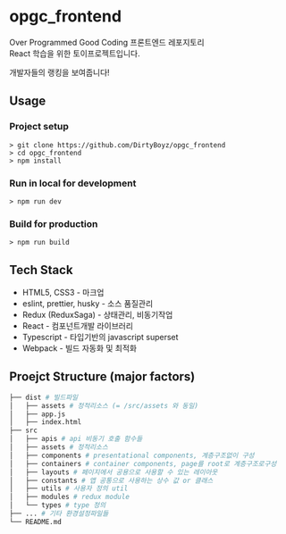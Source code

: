 # opgc_frontend

Over Programmed Good Coding 프론트엔드 레포지토리\
React 학습을 위한 토이프로젝트입니다.

개발자들의 랭킹을 보여줍니다!

## Usage

### Project setup

```shell
> git clone https://github.com/DirtyBoyz/opgc_frontend
> cd opgc_frontend
> npm install
```

### Run in local for development

```shell
> npm run dev
```

### Build for production

```shell
> npm run build
```

## Tech Stack

-   HTML5, CSS3 - 마크업
-   eslint, prettier, husky - 소스 품질관리
-   Redux (ReduxSaga) - 상태관리, 비동기작업
-   React - 컴포넌트개발 라이브러리
-   Typescript - 타입기반의 javascript superset
-   Webpack - 빌드 자동화 및 최적화

## Proejct Structure (major factors)

```bash
├── dist # 빌드파일
│   ├── assets # 정적리소스 (= /src/assets 와 동일)
│   ├── app.js
│   ├── index.html
├── src
│   ├── apis # api 비동기 호출 함수들
│   ├── assets # 정적리소스
│   ├── components # presentational components, 계층구조없이 구성
│   ├── containers # container components, page를 root로 계층구조로구성
│   ├── layouts # 페이지에서 공용으로 사용할 수 있는 레이아웃
│   ├── constants # 앱 공통으로 사용하는 상수 값 or 클래스
│   ├── utils # 사용자 정의 util
│   ├── modules # redux module
│   └── types # type 정의
├── ... # 기타 환경설정파일들
└── README.md
```
